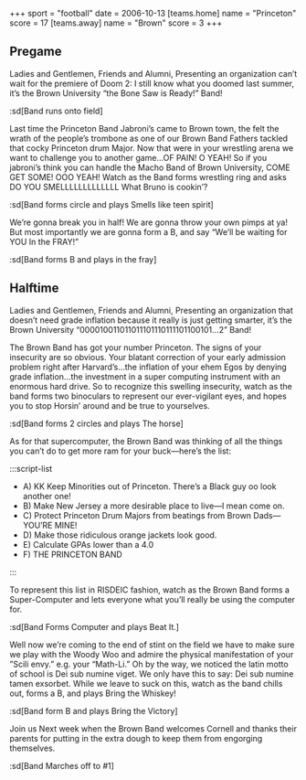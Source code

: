 +++
sport = "football"
date = 2006-10-13
[teams.home]
name = "Princeton"
score = 17
[teams.away]
name = "Brown"
score = 3
+++

## Pregame

Ladies and Gentlemen, Friends and Alumni, Presenting an organization can’t wait for the premiere of Doom 2: I still know what you doomed last summer, it’s the Brown University “the Bone Saw is Ready!” Band!

:sd[Band runs onto field]

Last time the Princeton Band Jabroni’s came to Brown town, the felt the wrath of the people’s trombone as one of our Brown Band Fathers tackled that cocky Princeton drum Major. Now that were in your wrestling arena we want to challenge you to another game…OF PAIN! O YEAH! So if you jabroni’s think you can handle the Macho Band of Brown University, COME GET SOME! OOO YEAH! Watch as the Band forms wrestling ring and asks DO YOU SMELLLLLLLLLLLLL What Bruno is cookin’?

:sd[Band forms circle and plays Smells like teen spirit]

We’re gonna break you in half! We are gonna throw your own pimps at ya! But most importantly we are gonna form a B, and say “We’ll be waiting for YOU In the FRAY!”

:sd[Band forms B and plays in the fray]

## Halftime

Ladies and Gentlemen, Friends and Alumni, Presenting an organization that doesn’t need grade inflation because it really is just getting smarter, it’s the Brown University “000010011011011101110111101100101…2” Band!

The Brown Band has got your number Princeton. The signs of your insecurity are so obvious. Your blatant correction of your early admission problem right after Harvard’s…the inflation of your ehem Egos by denying grade inflation…the investment in a super computing instrument with an enormous hard drive. So to recognize this swelling insecurity, watch as the band forms two binoculars to represent our ever-vigilant eyes, and hopes you to stop Horsin’ around and be true to yourselves.

:sd[Band forms 2 circles and plays The horse]

As for that supercomputer, the Brown Band was thinking of all the things you can’t do to get more ram for your buck—here’s the list:

:::script-list

- A) KK Keep Minorities out of Princeton. There’s a Black guy oo look another one!
- B) Make New Jersey a more desirable place to live—I mean come on.
- C) Protect Princeton Drum Majors from beatings from Brown Dads—YOU’RE MINE!
- D) Make those ridiculous orange jackets look good.
- E) Calculate GPAs lower than a 4.0
- F) THE PRINCETON BAND

:::

To represent this list in RISDEIC fashion, watch as the Brown Band forms a Super-Computer and lets everyone what you’ll really be using the computer for.

:sd[Band Forms Computer and plays Beat It.]

Well now we’re coming to the end of stint on the field we have to make sure we play with the Woody Woo and admire the physical manifestation of your ”Scili envy.” e.g. your “Math-Li.” Oh by the way, we noticed the latin motto of school is Dei sub numine viget. We only have this to say: Dei sub numine tamen exsorbet. While we leave to suck on this, watch as the band chills out, forms a B, and plays Bring the Whiskey!

:sd[Band form B and plays Bring the Victory]

Join us Next week when the Brown Band welcomes Cornell and thanks their parents for putting in the extra dough to keep them from engorging themselves.

:sd[Band Marches off to #1]
